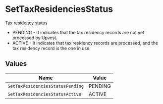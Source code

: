 # SetTaxResidenciesStatus

Tax residency status
* PENDING - It indicates that the tax residency records are not yet processed by Upvest.
* ACTIVE - It indicates that tax residency records are processed, and the tax residency record is the one in use.


## Values

| Name                             | Value                            |
| -------------------------------- | -------------------------------- |
| `SetTaxResidenciesStatusPending` | PENDING                          |
| `SetTaxResidenciesStatusActive`  | ACTIVE                           |